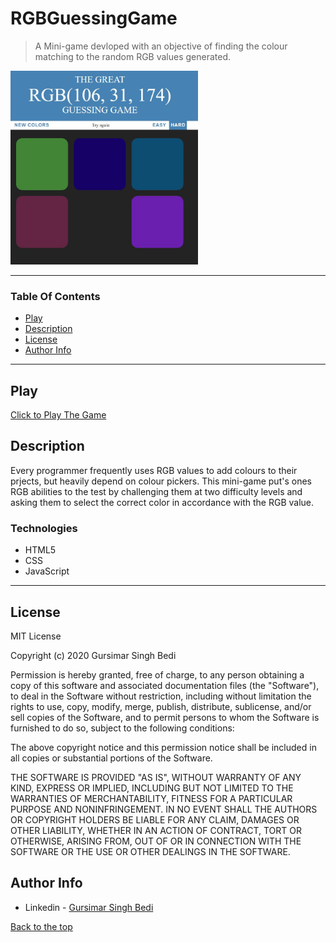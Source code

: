 # RGBGuessingGame
>A Mini-game devloped with an objective of finding the colour matching to the random RGB values generated.
<img src="image/game.JPG" width=300>

---

### Table Of Contents
- [Play](#play)
- [Description](#description)
- [License](#license)
- [Author Info](#author-info)

---
## Play
[Click to Play The Game](https://gursimar04.github.io/RGBGuessingGame/)

## Description
Every programmer frequently uses RGB values to add colours to their prjects, but heavily depend on colour pickers. This mini-game put's ones RGB abilities to the test by challenging them at two difficulty levels and asking them to select the correct color in accordance with the RGB value. 

### Technologies

- HTML5
- CSS
- JavaScript
---
## License
MIT License

Copyright (c) 2020 Gursimar Singh Bedi

Permission is hereby granted, free of charge, to any person obtaining a copy of this software and associated documentation files (the "Software"), to deal in the Software without restriction, including without limitation the rights to use, copy, modify, merge, publish, distribute, sublicense, and/or sell copies of the Software, and to permit persons to whom the Software is furnished to do so, subject to the following conditions:

The above copyright notice and this permission notice shall be included in all copies or substantial portions of the Software.

THE SOFTWARE IS PROVIDED "AS IS", WITHOUT WARRANTY OF ANY KIND, EXPRESS OR IMPLIED, INCLUDING BUT NOT LIMITED TO THE WARRANTIES OF MERCHANTABILITY, FITNESS FOR A PARTICULAR PURPOSE AND NONINFRINGEMENT. IN NO EVENT SHALL THE AUTHORS OR COPYRIGHT HOLDERS BE LIABLE FOR ANY CLAIM, DAMAGES OR OTHER LIABILITY, WHETHER IN AN ACTION OF CONTRACT, TORT OR OTHERWISE, ARISING FROM, OUT OF OR IN CONNECTION WITH THE SOFTWARE OR THE USE OR OTHER DEALINGS IN THE SOFTWARE.



## Author Info
- Linkedin - [Gursimar Singh Bedi](https://www.linkedin.com/in/gursimar-singh-bedi-31439a170)

[Back to the top](#RGBGuessingGame)

